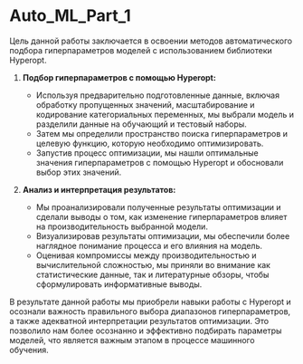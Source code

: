 # Auto_ML_Part_1

Цель данной работы заключается в освоении методов автоматического подбора гиперпараметров моделей с использованием библиотеки Hyperopt.

1. **Подбор гиперпараметров с помощью Hyperopt:**
   - Используя предварительно подготовленные данные, включая обработку пропущенных значений, масштабирование и кодирование категориальных переменных, мы выбрали модель и разделили данные на обучающий и тестовый наборы.
   - Затем мы определили пространство поиска гиперпараметров и целевую функцию, которую необходимо оптимизировать.
   - Запустив процесс оптимизации, мы нашли оптимальные значения гиперпараметров с помощью Hyperopt и обосновали выбор этих значений.

2. **Анализ и интерпретация результатов:**
   - Мы проанализировали полученные результаты оптимизации и сделали выводы о том, как изменение гиперпараметров влияет на производительность выбранной модели.
   - Визуализировав результаты оптимизации, мы обеспечили более наглядное понимание процесса и его влияния на модель.
   - Оценивая компромиссы между производительностью и вычислительной сложностью, мы приняли во внимание как статистические данные, так и литературные обзоры, чтобы сформулировать информативные выводы.

В результате данной работы мы приобрели навыки работы с Hyperopt и осознали важность правильного выбора диапазонов гиперпараметров, а также адекватной интерпретации результатов оптимизации. Это позволило нам более осознанно и эффективно подбирать параметры моделей, что является важным этапом в процессе машинного обучения.
